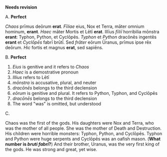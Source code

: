 **Needs revision**

A. **Perfect**

*Chaos* prīmus deōrum **erat**. *Fīliae* eius, Nox et Terra, māter omnium hominum, **erant**. *Haec* māter Mortis et Lētī **erat**. Illīus *fīliī* horribilia mōnstra **erant**: Typhon, Python, et Cyclōpēs. *Typhon* et *Python* dracōnēs ingentēs **erant** et *Cyclōpēs* fabrī brūtī. Sed *frāter* eōrum Ūranus, prīmus ipse rēx deōrum. *Hic* fortis et magnus **erat**, sed sapiēns.

B. **Perfect**

1. *Eius* is genitive and it refers to *Chaos*
2. *Haec* is a demostrative pronoun
3. *Illius* refers to Lētī
4. *mōnstra* is accusative, plural, and neuter
5. *dracōnēs* belongs to the third declension
6. *eōrum* is genitive and plural. It refers to Python, Typhon, and Cyclōpēs
7. *dracōnēs* belongs to the third declension
8. The word "was" is omitted, but understood

C.

Chaos was the first of the gods. His daughters were Nox and Terra, who was the mother of all people. She was the mother of Death and Destruction. His children were horrible monsters: Typhon, Python, and Cyclōpēs. Typhon and Python were huge serpents and Cyclōpēs was an oafish mason.  (**What number is *bruti fabri*?**)
And their brother, Uranus, was the very first king of the gods. He was strong and great, yet wise.

